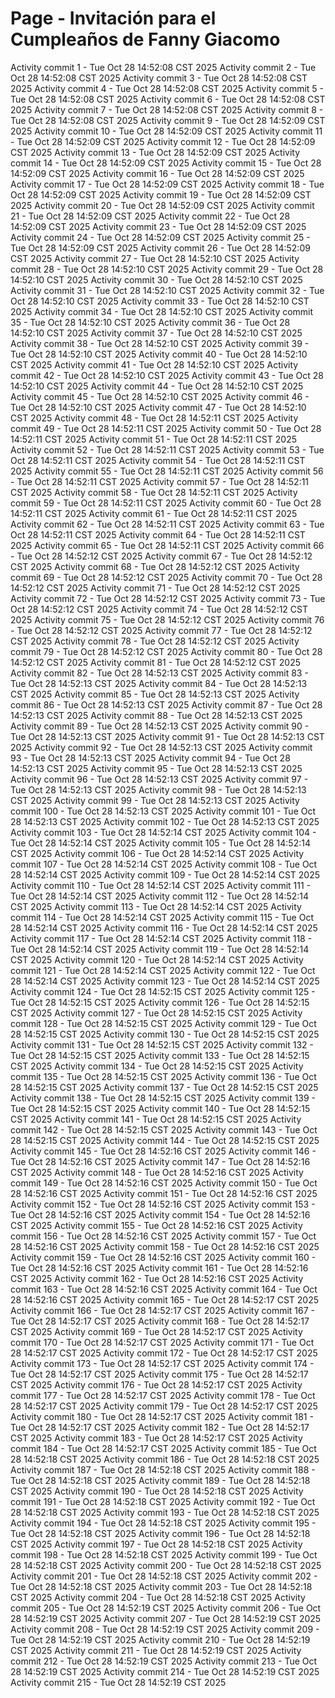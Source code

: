 # Page - Invitación para el Cumpleaños de Fanny Giacomo

Activity commit 1 - Tue Oct 28 14:52:08 CST 2025
Activity commit 2 - Tue Oct 28 14:52:08 CST 2025
Activity commit 3 - Tue Oct 28 14:52:08 CST 2025
Activity commit 4 - Tue Oct 28 14:52:08 CST 2025
Activity commit 5 - Tue Oct 28 14:52:08 CST 2025
Activity commit 6 - Tue Oct 28 14:52:08 CST 2025
Activity commit 7 - Tue Oct 28 14:52:08 CST 2025
Activity commit 8 - Tue Oct 28 14:52:08 CST 2025
Activity commit 9 - Tue Oct 28 14:52:09 CST 2025
Activity commit 10 - Tue Oct 28 14:52:09 CST 2025
Activity commit 11 - Tue Oct 28 14:52:09 CST 2025
Activity commit 12 - Tue Oct 28 14:52:09 CST 2025
Activity commit 13 - Tue Oct 28 14:52:09 CST 2025
Activity commit 14 - Tue Oct 28 14:52:09 CST 2025
Activity commit 15 - Tue Oct 28 14:52:09 CST 2025
Activity commit 16 - Tue Oct 28 14:52:09 CST 2025
Activity commit 17 - Tue Oct 28 14:52:09 CST 2025
Activity commit 18 - Tue Oct 28 14:52:09 CST 2025
Activity commit 19 - Tue Oct 28 14:52:09 CST 2025
Activity commit 20 - Tue Oct 28 14:52:09 CST 2025
Activity commit 21 - Tue Oct 28 14:52:09 CST 2025
Activity commit 22 - Tue Oct 28 14:52:09 CST 2025
Activity commit 23 - Tue Oct 28 14:52:09 CST 2025
Activity commit 24 - Tue Oct 28 14:52:09 CST 2025
Activity commit 25 - Tue Oct 28 14:52:09 CST 2025
Activity commit 26 - Tue Oct 28 14:52:09 CST 2025
Activity commit 27 - Tue Oct 28 14:52:10 CST 2025
Activity commit 28 - Tue Oct 28 14:52:10 CST 2025
Activity commit 29 - Tue Oct 28 14:52:10 CST 2025
Activity commit 30 - Tue Oct 28 14:52:10 CST 2025
Activity commit 31 - Tue Oct 28 14:52:10 CST 2025
Activity commit 32 - Tue Oct 28 14:52:10 CST 2025
Activity commit 33 - Tue Oct 28 14:52:10 CST 2025
Activity commit 34 - Tue Oct 28 14:52:10 CST 2025
Activity commit 35 - Tue Oct 28 14:52:10 CST 2025
Activity commit 36 - Tue Oct 28 14:52:10 CST 2025
Activity commit 37 - Tue Oct 28 14:52:10 CST 2025
Activity commit 38 - Tue Oct 28 14:52:10 CST 2025
Activity commit 39 - Tue Oct 28 14:52:10 CST 2025
Activity commit 40 - Tue Oct 28 14:52:10 CST 2025
Activity commit 41 - Tue Oct 28 14:52:10 CST 2025
Activity commit 42 - Tue Oct 28 14:52:10 CST 2025
Activity commit 43 - Tue Oct 28 14:52:10 CST 2025
Activity commit 44 - Tue Oct 28 14:52:10 CST 2025
Activity commit 45 - Tue Oct 28 14:52:10 CST 2025
Activity commit 46 - Tue Oct 28 14:52:10 CST 2025
Activity commit 47 - Tue Oct 28 14:52:10 CST 2025
Activity commit 48 - Tue Oct 28 14:52:11 CST 2025
Activity commit 49 - Tue Oct 28 14:52:11 CST 2025
Activity commit 50 - Tue Oct 28 14:52:11 CST 2025
Activity commit 51 - Tue Oct 28 14:52:11 CST 2025
Activity commit 52 - Tue Oct 28 14:52:11 CST 2025
Activity commit 53 - Tue Oct 28 14:52:11 CST 2025
Activity commit 54 - Tue Oct 28 14:52:11 CST 2025
Activity commit 55 - Tue Oct 28 14:52:11 CST 2025
Activity commit 56 - Tue Oct 28 14:52:11 CST 2025
Activity commit 57 - Tue Oct 28 14:52:11 CST 2025
Activity commit 58 - Tue Oct 28 14:52:11 CST 2025
Activity commit 59 - Tue Oct 28 14:52:11 CST 2025
Activity commit 60 - Tue Oct 28 14:52:11 CST 2025
Activity commit 61 - Tue Oct 28 14:52:11 CST 2025
Activity commit 62 - Tue Oct 28 14:52:11 CST 2025
Activity commit 63 - Tue Oct 28 14:52:11 CST 2025
Activity commit 64 - Tue Oct 28 14:52:11 CST 2025
Activity commit 65 - Tue Oct 28 14:52:11 CST 2025
Activity commit 66 - Tue Oct 28 14:52:12 CST 2025
Activity commit 67 - Tue Oct 28 14:52:12 CST 2025
Activity commit 68 - Tue Oct 28 14:52:12 CST 2025
Activity commit 69 - Tue Oct 28 14:52:12 CST 2025
Activity commit 70 - Tue Oct 28 14:52:12 CST 2025
Activity commit 71 - Tue Oct 28 14:52:12 CST 2025
Activity commit 72 - Tue Oct 28 14:52:12 CST 2025
Activity commit 73 - Tue Oct 28 14:52:12 CST 2025
Activity commit 74 - Tue Oct 28 14:52:12 CST 2025
Activity commit 75 - Tue Oct 28 14:52:12 CST 2025
Activity commit 76 - Tue Oct 28 14:52:12 CST 2025
Activity commit 77 - Tue Oct 28 14:52:12 CST 2025
Activity commit 78 - Tue Oct 28 14:52:12 CST 2025
Activity commit 79 - Tue Oct 28 14:52:12 CST 2025
Activity commit 80 - Tue Oct 28 14:52:12 CST 2025
Activity commit 81 - Tue Oct 28 14:52:12 CST 2025
Activity commit 82 - Tue Oct 28 14:52:13 CST 2025
Activity commit 83 - Tue Oct 28 14:52:13 CST 2025
Activity commit 84 - Tue Oct 28 14:52:13 CST 2025
Activity commit 85 - Tue Oct 28 14:52:13 CST 2025
Activity commit 86 - Tue Oct 28 14:52:13 CST 2025
Activity commit 87 - Tue Oct 28 14:52:13 CST 2025
Activity commit 88 - Tue Oct 28 14:52:13 CST 2025
Activity commit 89 - Tue Oct 28 14:52:13 CST 2025
Activity commit 90 - Tue Oct 28 14:52:13 CST 2025
Activity commit 91 - Tue Oct 28 14:52:13 CST 2025
Activity commit 92 - Tue Oct 28 14:52:13 CST 2025
Activity commit 93 - Tue Oct 28 14:52:13 CST 2025
Activity commit 94 - Tue Oct 28 14:52:13 CST 2025
Activity commit 95 - Tue Oct 28 14:52:13 CST 2025
Activity commit 96 - Tue Oct 28 14:52:13 CST 2025
Activity commit 97 - Tue Oct 28 14:52:13 CST 2025
Activity commit 98 - Tue Oct 28 14:52:13 CST 2025
Activity commit 99 - Tue Oct 28 14:52:13 CST 2025
Activity commit 100 - Tue Oct 28 14:52:13 CST 2025
Activity commit 101 - Tue Oct 28 14:52:13 CST 2025
Activity commit 102 - Tue Oct 28 14:52:13 CST 2025
Activity commit 103 - Tue Oct 28 14:52:14 CST 2025
Activity commit 104 - Tue Oct 28 14:52:14 CST 2025
Activity commit 105 - Tue Oct 28 14:52:14 CST 2025
Activity commit 106 - Tue Oct 28 14:52:14 CST 2025
Activity commit 107 - Tue Oct 28 14:52:14 CST 2025
Activity commit 108 - Tue Oct 28 14:52:14 CST 2025
Activity commit 109 - Tue Oct 28 14:52:14 CST 2025
Activity commit 110 - Tue Oct 28 14:52:14 CST 2025
Activity commit 111 - Tue Oct 28 14:52:14 CST 2025
Activity commit 112 - Tue Oct 28 14:52:14 CST 2025
Activity commit 113 - Tue Oct 28 14:52:14 CST 2025
Activity commit 114 - Tue Oct 28 14:52:14 CST 2025
Activity commit 115 - Tue Oct 28 14:52:14 CST 2025
Activity commit 116 - Tue Oct 28 14:52:14 CST 2025
Activity commit 117 - Tue Oct 28 14:52:14 CST 2025
Activity commit 118 - Tue Oct 28 14:52:14 CST 2025
Activity commit 119 - Tue Oct 28 14:52:14 CST 2025
Activity commit 120 - Tue Oct 28 14:52:14 CST 2025
Activity commit 121 - Tue Oct 28 14:52:14 CST 2025
Activity commit 122 - Tue Oct 28 14:52:14 CST 2025
Activity commit 123 - Tue Oct 28 14:52:14 CST 2025
Activity commit 124 - Tue Oct 28 14:52:15 CST 2025
Activity commit 125 - Tue Oct 28 14:52:15 CST 2025
Activity commit 126 - Tue Oct 28 14:52:15 CST 2025
Activity commit 127 - Tue Oct 28 14:52:15 CST 2025
Activity commit 128 - Tue Oct 28 14:52:15 CST 2025
Activity commit 129 - Tue Oct 28 14:52:15 CST 2025
Activity commit 130 - Tue Oct 28 14:52:15 CST 2025
Activity commit 131 - Tue Oct 28 14:52:15 CST 2025
Activity commit 132 - Tue Oct 28 14:52:15 CST 2025
Activity commit 133 - Tue Oct 28 14:52:15 CST 2025
Activity commit 134 - Tue Oct 28 14:52:15 CST 2025
Activity commit 135 - Tue Oct 28 14:52:15 CST 2025
Activity commit 136 - Tue Oct 28 14:52:15 CST 2025
Activity commit 137 - Tue Oct 28 14:52:15 CST 2025
Activity commit 138 - Tue Oct 28 14:52:15 CST 2025
Activity commit 139 - Tue Oct 28 14:52:15 CST 2025
Activity commit 140 - Tue Oct 28 14:52:15 CST 2025
Activity commit 141 - Tue Oct 28 14:52:15 CST 2025
Activity commit 142 - Tue Oct 28 14:52:15 CST 2025
Activity commit 143 - Tue Oct 28 14:52:15 CST 2025
Activity commit 144 - Tue Oct 28 14:52:15 CST 2025
Activity commit 145 - Tue Oct 28 14:52:16 CST 2025
Activity commit 146 - Tue Oct 28 14:52:16 CST 2025
Activity commit 147 - Tue Oct 28 14:52:16 CST 2025
Activity commit 148 - Tue Oct 28 14:52:16 CST 2025
Activity commit 149 - Tue Oct 28 14:52:16 CST 2025
Activity commit 150 - Tue Oct 28 14:52:16 CST 2025
Activity commit 151 - Tue Oct 28 14:52:16 CST 2025
Activity commit 152 - Tue Oct 28 14:52:16 CST 2025
Activity commit 153 - Tue Oct 28 14:52:16 CST 2025
Activity commit 154 - Tue Oct 28 14:52:16 CST 2025
Activity commit 155 - Tue Oct 28 14:52:16 CST 2025
Activity commit 156 - Tue Oct 28 14:52:16 CST 2025
Activity commit 157 - Tue Oct 28 14:52:16 CST 2025
Activity commit 158 - Tue Oct 28 14:52:16 CST 2025
Activity commit 159 - Tue Oct 28 14:52:16 CST 2025
Activity commit 160 - Tue Oct 28 14:52:16 CST 2025
Activity commit 161 - Tue Oct 28 14:52:16 CST 2025
Activity commit 162 - Tue Oct 28 14:52:16 CST 2025
Activity commit 163 - Tue Oct 28 14:52:16 CST 2025
Activity commit 164 - Tue Oct 28 14:52:16 CST 2025
Activity commit 165 - Tue Oct 28 14:52:17 CST 2025
Activity commit 166 - Tue Oct 28 14:52:17 CST 2025
Activity commit 167 - Tue Oct 28 14:52:17 CST 2025
Activity commit 168 - Tue Oct 28 14:52:17 CST 2025
Activity commit 169 - Tue Oct 28 14:52:17 CST 2025
Activity commit 170 - Tue Oct 28 14:52:17 CST 2025
Activity commit 171 - Tue Oct 28 14:52:17 CST 2025
Activity commit 172 - Tue Oct 28 14:52:17 CST 2025
Activity commit 173 - Tue Oct 28 14:52:17 CST 2025
Activity commit 174 - Tue Oct 28 14:52:17 CST 2025
Activity commit 175 - Tue Oct 28 14:52:17 CST 2025
Activity commit 176 - Tue Oct 28 14:52:17 CST 2025
Activity commit 177 - Tue Oct 28 14:52:17 CST 2025
Activity commit 178 - Tue Oct 28 14:52:17 CST 2025
Activity commit 179 - Tue Oct 28 14:52:17 CST 2025
Activity commit 180 - Tue Oct 28 14:52:17 CST 2025
Activity commit 181 - Tue Oct 28 14:52:17 CST 2025
Activity commit 182 - Tue Oct 28 14:52:17 CST 2025
Activity commit 183 - Tue Oct 28 14:52:17 CST 2025
Activity commit 184 - Tue Oct 28 14:52:17 CST 2025
Activity commit 185 - Tue Oct 28 14:52:18 CST 2025
Activity commit 186 - Tue Oct 28 14:52:18 CST 2025
Activity commit 187 - Tue Oct 28 14:52:18 CST 2025
Activity commit 188 - Tue Oct 28 14:52:18 CST 2025
Activity commit 189 - Tue Oct 28 14:52:18 CST 2025
Activity commit 190 - Tue Oct 28 14:52:18 CST 2025
Activity commit 191 - Tue Oct 28 14:52:18 CST 2025
Activity commit 192 - Tue Oct 28 14:52:18 CST 2025
Activity commit 193 - Tue Oct 28 14:52:18 CST 2025
Activity commit 194 - Tue Oct 28 14:52:18 CST 2025
Activity commit 195 - Tue Oct 28 14:52:18 CST 2025
Activity commit 196 - Tue Oct 28 14:52:18 CST 2025
Activity commit 197 - Tue Oct 28 14:52:18 CST 2025
Activity commit 198 - Tue Oct 28 14:52:18 CST 2025
Activity commit 199 - Tue Oct 28 14:52:18 CST 2025
Activity commit 200 - Tue Oct 28 14:52:18 CST 2025
Activity commit 201 - Tue Oct 28 14:52:18 CST 2025
Activity commit 202 - Tue Oct 28 14:52:18 CST 2025
Activity commit 203 - Tue Oct 28 14:52:18 CST 2025
Activity commit 204 - Tue Oct 28 14:52:18 CST 2025
Activity commit 205 - Tue Oct 28 14:52:19 CST 2025
Activity commit 206 - Tue Oct 28 14:52:19 CST 2025
Activity commit 207 - Tue Oct 28 14:52:19 CST 2025
Activity commit 208 - Tue Oct 28 14:52:19 CST 2025
Activity commit 209 - Tue Oct 28 14:52:19 CST 2025
Activity commit 210 - Tue Oct 28 14:52:19 CST 2025
Activity commit 211 - Tue Oct 28 14:52:19 CST 2025
Activity commit 212 - Tue Oct 28 14:52:19 CST 2025
Activity commit 213 - Tue Oct 28 14:52:19 CST 2025
Activity commit 214 - Tue Oct 28 14:52:19 CST 2025
Activity commit 215 - Tue Oct 28 14:52:19 CST 2025
